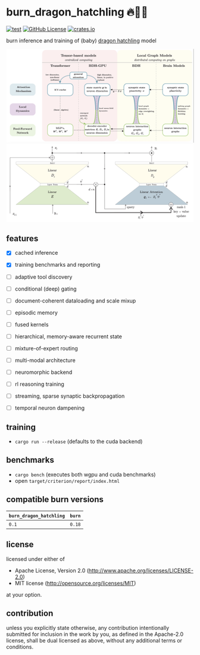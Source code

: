 # burn_dragon_hatchling 🔥🐉🐣

[![test](https://github.com/mosure/burn_dragon_hatchling/workflows/test/badge.svg)](https://github.com/Mosure/burn_dragon_hatchling/actions?query=workflow%3Atest)
[![GitHub License](https://img.shields.io/github/license/mosure/burn_dragon_hatchling)](https://raw.githubusercontent.com/mosure/burn_dragon_hatchling/main/LICENSE)
[![crates.io](https://img.shields.io/crates/v/burn_dragon_hatchling.svg)](https://crates.io/crates/burn_dragon_hatchling)


burn inference and training of (baby) [dragon hatchling](https://arxiv.org/abs/2509.26507) model


![Alt text](./docs/vocab.png)
![Alt text](./docs/bdh.png)


## features

- [x] cached inference
- [x] training benchmarks and reporting
- [ ] adaptive tool discovery
- [ ] conditional (deep) gating
- [ ] document-coherent dataloading and scale mixup
- [ ] episodic memory
- [ ] fused kernels
- [ ] hierarchical, memory-aware recurrent state
- [ ] mixture-of-expert routing
- [ ] multi-modal architecture
- [ ] neuromorphic backend
- [ ] rl reasoning training
- [ ] streaming, sparse synaptic backpropagation
- [ ] temporal neuron dampening


## training

- `cargo run --release` (defaults to the cuda backend)


## benchmarks

- `cargo bench` (executes both wgpu and cuda benchmarks)
- open `target/criterion/report/index.html`


## compatible burn versions

| `burn_dragon_hatchling` | `burn` |
| :--                     | :--    |
| `0.1`                   | `0.18` |


## license
licensed under either of

 - Apache License, Version 2.0 (http://www.apache.org/licenses/LICENSE-2.0)
 - MIT license (http://opensource.org/licenses/MIT)

at your option.


## contribution

unless you explicitly state otherwise, any contribution intentionally submitted
for inclusion in the work by you, as defined in the Apache-2.0 license, shall be dual licensed as above, without any
additional terms or conditions.
